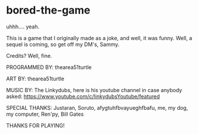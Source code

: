 # bored-the-game
uhhh.... yeah.

This is a game that I originally made as a joke, and well, it was funny. Well, a sequel is coming, so get off my DM's, Sammy.

Credits? Well, fine. 

PROGRAMMED BY:
thearea51turtle

ART BY:
thearea51turtle

MUSIC BY:
The Linkydubs, here is his youtube channel in case anybody asked: https://www.youtube.com/c/linkydubsYoutube/featured

SPECIAL THANKS:
Justaran, Soruto, afygtuhfbvayueghfbafu, me, my dog, my computer, Ren'py, Bill Gates

THANKS FOR PLAYING!
